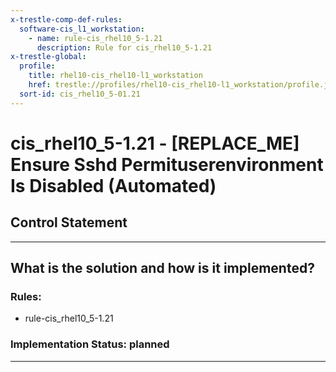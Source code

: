 ```yaml
---
x-trestle-comp-def-rules:
  software-cis_l1_workstation:
    - name: rule-cis_rhel10_5-1.21
      description: Rule for cis_rhel10_5-1.21
x-trestle-global:
  profile:
    title: rhel10-cis_rhel10-l1_workstation
    href: trestle://profiles/rhel10-cis_rhel10-l1_workstation/profile.json
  sort-id: cis_rhel10_5-01.21
---
```


# cis_rhel10_5-1.21 - \[REPLACE_ME\] Ensure Sshd Permituserenvironment Is Disabled (Automated)

## Control Statement

______________________________________________________________________

## What is the solution and how is it implemented?

<!-- For implementation status enter one of: implemented, partial, planned, alternative, not-applicable -->

<!-- Note that the list of rules under ### Rules: is read-only and changes will not be captured after assembly to JSON -->

<!-- Add control implementation description here for control: cis_rhel10_5-1.21 -->

### Rules:

  - rule-cis_rhel10_5-1.21

### Implementation Status: planned

______________________________________________________________________

